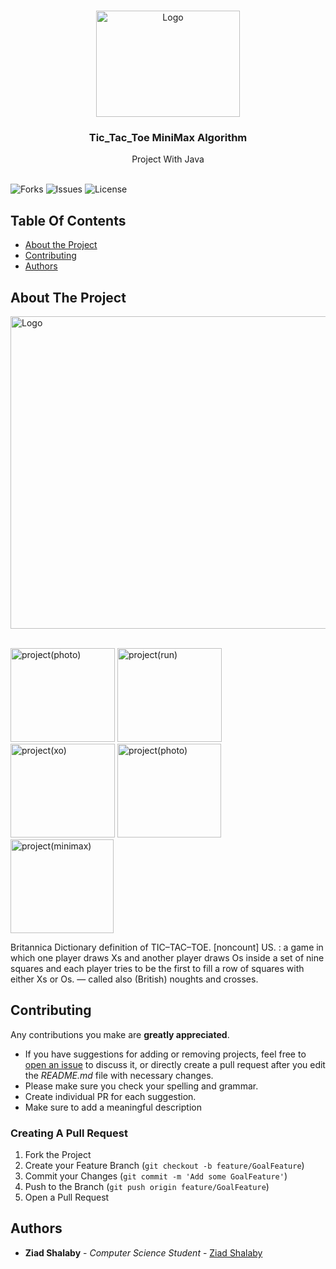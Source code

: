 

<br/>
<p align="center">
  <a href="https://github.com/ZeadShalaby/Tic_Tac_Toe">
    <img src="https://i.imgur.com/k91MgZu.png" alt="Logo" width="230" height="170">
  </a>
  

<h3 align="center">Tic_Tac_Toe MiniMax Algorithm </h3>
  <p align="center">
    Project With Java 
    <br/>
    <br/>
  </p>


![Forks](https://img.shields.io/github/forks/ZeadShalaby/Tic_Tac_Toe?style=social) ![Issues](https://img.shields.io/github/issues/ZeadShalaby/Tic_Tac_Toe) ![License](https://img.shields.io/github/license/ZeadShalaby/Tic_Tac_Toe)

## Table Of Contents

* [About the Project](#about-the-project)
* [Contributing](#contributing)
* [Authors](#authors)

## About The Project


 <img src="https://i.imgur.com/TVFzCiG.png" alt="Logo" width="900" height="500">
 <br/>
 <br/>

<p >
 <img src="https://i.imgur.com/ifa3gHp.png" alt="project(photo)" width="167" height="150">
 <img src="https://i.imgur.com/Wv0QW1q.png" alt="project(run)" width="167" height="150">
 <img src="https://i.imgur.com/G5VTOlv.png" alt="project(xo)" width="167" height="150">
 <img src="https://i.imgur.com/97qUk8C.png" alt="project(photo)" width="166" height="150">
 <img src="https://i.imgur.com/AnAL3i6.png" alt="project(minimax)" width="165" height="150">

</p>

Britannica Dictionary definition of TIC–TAC–TOE. [noncount] US. : a game in which one player draws Xs and another player draws Os inside a set of nine squares and each player tries to be the first to fill a row of squares with either Xs or Os. — called also (British) noughts and crosses.


## Contributing

Any contributions you make are **greatly appreciated**.

* If you have suggestions for adding or removing projects, feel free
  to [open an issue](https://github.com/ZeadShalaby/Tic_Tac_Toe/issues/new) to discuss it, or directly
  create a pull request after you edit the *README.md* file with necessary changes.
* Please make sure you check your spelling and grammar.
* Create individual PR for each suggestion.
* Make sure to add a meaningful description

### Creating A Pull Request

1. Fork the Project
2. Create your Feature Branch (`git checkout -b feature/GoalFeature`)
3. Commit your Changes (`git commit -m 'Add some GoalFeature'`)
4. Push to the Branch (`git push origin feature/GoalFeature`)
5. Open a Pull Request

## Authors

* **Ziad Shalaby** - *Computer Science Student* - [Ziad Shalaby](https://github.com/ZeadShalaby)


